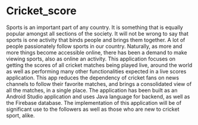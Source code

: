 # Cricket_score
Sports is an important part of any country. It is something that is equally popular amongst all sections of the society.
It will not be wrong to say that sports is one activity that binds people and brings them together. 
A lot of people passionately follow sports in our country.
Naturally, as more and more things become accessible online, there has been a demand to make viewing sports, also as online an activity.
This application focuses on getting the scores of all cricket matches being played live, around the world as well as performing many other functionalities
expected in a live scores application.
This app reduces the dependency of cricket fans on news channels to follow their favorite matches, and brings a consolidated view of all the matches,
in a single place. The application has been built as an Android Studio application and uses Java language for backend, as well as the Firebase database.
The implementation of this application will be of significant use to the followers as well as those who are new to cricket sport, alike.
